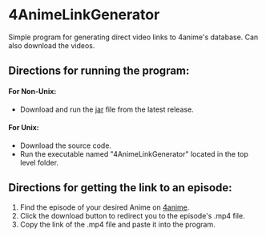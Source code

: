 # 4AnimeLinkGenerator
Simple program for generating direct video links to 4anime's database. Can also download the videos.

## Directions for running the program:

#### For Non-Unix:
- Download and run the [jar](https://github.com/kevintram/4AnimeLinkGenerator/releases/download/v2/4AnimeLinkGenerator.jar) file from the latest release.

#### For Unix:
- Download the source code.
- Run the executable named "4AnimeLinkGenerator" located in the top level folder.


## Directions for getting the link to an episode:
1. Find the episode of your desired Anime on [4anime](https://4anime.to/).
2. Click the download button to redirect you to the episode's .mp4 file.
3. Copy the link of the .mp4 file and paste it into the program.
